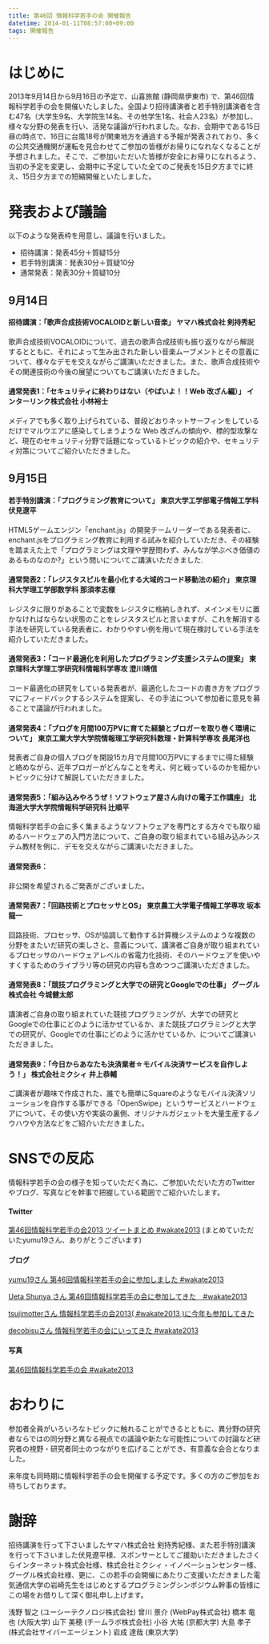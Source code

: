 ```yaml
---
title: 第46回 情報科学若手の会 開催報告
datetime: 2014-01-11T08:57:00+09:00
tags: 開催報告
---
```


# はじめに

2013年9月14日から9月16日の予定で、山喜旅館 (静岡県伊東市) で、第46回情報科学若手の会を開催いたしました。全国より招待講演者と若手特別講演者を含む47名（大学生9名、大学院生14名、その他学生1名、社会人23名）が参加し、様々な分野の発表を行い、活発な議論が行われました。なお、会期中である15日昼の時点で、16日に台風18号が関東地方を通過する予報が発表されており、多くの公共交通機関が運転を見合わせてご参加の皆様がお帰りになれなくなることが予想されました。そこで、ご参加いただいた皆様が安全にお帰りになれるよう、当初の予定を変更し、会期中に予定していた全てのご発表を15日夕方までに終え、15日夕方までの短縮開催といたしました。

# 発表および議論

以下のような発表枠を用意し、議論を行いました。

- 招待講演：発表45分＋質疑15分
- 若手特別講演：発表30分＋質疑10分
- 通常発表：発表30分＋質疑10分

## 9月14日

#### 招待講演：「歌声合成技術VOCALOIDと新しい音楽」 ヤマハ株式会社 剣持秀紀

歌声合成技術VOCALOIDについて、過去の歌声合成技術も振り返りながら解説するとともに、それによって生み出された新しい音楽ムーブメントとその意義について、様々なデモを交えながらご講演いただきました。また、歌声合成技術やその関連技術の今後の展望についてもご講演いただきました。

#### 通常発表1：「セキュリティに終わりはない（やばいよ！！Web 改ざん編）」 インターリンク株式会社 小林裕士

メディアでも多く取り上げられている、普段どおりネットサーフィンをしているだけでマルウエアに感染してしまうような Web 改ざんの傾向や、標的型攻撃など、現在のセキュリティ分野で話題になっているトピックの紹介や、セキュリティ対策についてご紹介いただきました。

## 9月15日

#### 若手特別講演：「プログラミング教育について」 東京大学工学部電子情報工学科 伏見遼平

HTML5ゲームエンジン「enchant.js」の開発チームリーダーである発表者に、enchant.jsをプログラミング教育に利用する試みを紹介していただき、その経験を踏まえた上で「プログラミングは文理や学歴問わず、みんなが学ぶべき価値のあるものなのか?」という問いについてご講演いただきました.

#### 通常発表2：「レジスタスピルを最小化する大域的コード移動法の紹介」 東京理科大学理工学部数学科 那須孝志様

レジスタに限りがあることで変数をレジスタに格納しきれず、メインメモリに置かなければならない状態のことをレジスタスピルと言いますが、これを解消する手法を研究している発表者に、わかりやすい例を用いて現在検討している手法を紹介していただきました。

#### 通常発表3：「コード最適化を利用したプログラミング支援システムの提案」 東京理科大学理工学研究科情報科学専攻 澄川靖信

コード最適化の研究をしている発表者が、最適化したコードの書き方をプログラマにフィードバックするシステムを提案し、その手法について参加者に意見を募ることで議論が行われました。

#### 通常発表4：「ブログを月間100万PVに育てた経験とブロガーを取り巻く環境について」 東京工業大学大学院情報理工学研究科数理・計算科学専攻 長尾洋也

発表者ご自身の個人ブログを開設15カ月で月間100万PVにするまでに得た経験と絡めながら、近年ブロガーがどんなことを考え、何と戦っているのかを細かいトピックに分けて解説していただきました。

#### 通常発表5：「組み込みやろうぜ！ソフトウェア屋さん向けの電子工作講座」 北海道大学大学院情報科学研究科 辻順平

情報科学若手の会に多く集まるようなソフトウェアを専門とする方々でも取り組めるハードウェアの入門方法について、ご自身の取り組まれている組み込みシステム教材を例に、デモを交えながらご講演いただきました。

#### 通常発表6：

非公開を希望されるご発表がございました。

#### 通常発表7：「回路技術とプロセッサとOS」 東京農工大学電子情報工学専攻 坂本龍一

回路技術、プロセッサ、OSが協調して動作する計算機システムのような複数の分野をまたいだ研究の楽しさと、意義について、講演者ご自身が取り組まれているプロセッサのハードウェアレベルの省電力化技術、そのハードウェアを使いやすくするためのライブラリ等の研究の内容も含めつつご講演いただきました。

#### 通常発表8：「競技プログラミングと大学での研究とGoogleでの仕事」 グーグル株式会社 今城健太郎

講演者ご自身の取り組まれていた競技プログラミングが、大学での研究とGoogleでの仕事にどのように活かせているか、また競技プログラミングと大学での研究が、Googleでの仕事にどのように活かせているか、についてご講演いただきました。

#### 通常発表9：「今日からあなたも決済業者☆モバイル決済サービスを自作しよう！」 株式会社ミクシィ 井上恭輔

ご講演者が趣味で作成された、誰でも簡単にSquareのようなモバイル決済ソリューションを自作する事ができる「OpenSwipe」というサービスとハードウェアについて、その使い方や実装の裏側、オリジナルガジェットを大量生産するノウハウや方法などをご紹介いただきました。

# SNSでの反応

情報科学若手の会の様子を知っていただく為に、ご参加いただいた方のTwitterやブログ、写真などを幹事で把握している範囲でご紹介いたします。

#### Twitter

[第46回情報科学若手の会2013 ツイートまとめ #wakate2013](http://togetter.com/li/564177) (まとめていただいたyumu19さん、ありがとうございます)

#### ブログ

[yumu19さん 第46回情報科学若手の会に参加しました #wakate2013](http://yumulog.hatenablog.com/entry/2013/09/21/173835)

[Ueta Shunya さん 第46回情報科学若手の会に参加してきた　#wakate2013](http://hurutoriya.blogspot.jp/2013/09/wakate2013.html)

[tsujimotterさん 情報科学若手の会2013( #wakate2013 )に今年も参加してきた](http://tsujimotter.info/2013/09/19/wakate2013/)

[decobisuさん 情報科学若手の会にいってきた #wakate2013](http://decobisu.hatenablog.com/entry/2013/09/24/012923)

#### 写真

[第46回情報科学若手の会 #wakate2013](http://www.flickr.com/groups/2274384@N25/)

# おわりに

参加者全員がいろいろなトピックに触れることができるとともに、異分野の研究者ならではの同分野と異なる視点での議論や新たな可能性についての討論など研究者の視野・研究者同士のつながりを広げることができ、有意義な会合となりました。

来年度も同時期に情報科学若手の会を開催する予定です。多くの方のご参加をお待ちしております。

# 謝辞

招待講演を行って下さいましたヤマハ株式会社 剣持秀紀様、また若手特別講演を行って下さいました伏見遼平様、スポンサーとしてご援助いただきましたさくらインターネット株式会社様、株式会社ミクシィ・イノベーションセンター様、グーグル株式会社様、更に、この若手の会開催にあたりご支援いただきました電気通信大学の岩崎先生をはじめとするプログラミングシンポジウム幹事の皆様にこの場をお借りして深く御礼申し上げます。

浅野 智之 (ユーシーテクノロジ株式会社)
曾川 景介 (WebPay株式会社)
橋本 竜也 (大阪大学)
山下 美穂 (チームラボ株式会社)
小谷 大祐 (京都大学)
大島 孝子 (株式会社サイバーエージェント)
岩成 達哉 (東京大学)
